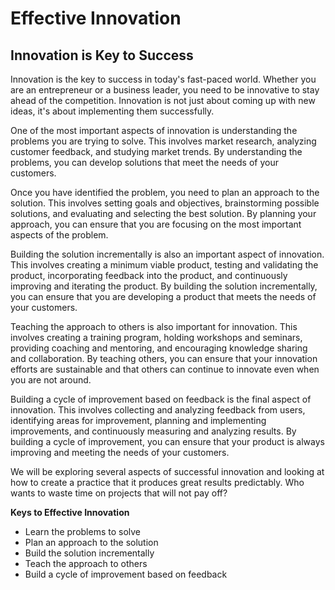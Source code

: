 # Effective Innovation


## Innovation is Key to Success

Innovation is the key to success in today's fast-paced world. Whether you are an entrepreneur or a
business leader, you need to be innovative to stay ahead of the competition. Innovation is not just
about coming up with new ideas, it's about implementing them successfully.

One of the most important aspects of innovation is understanding the problems you are trying to
solve. This involves market research, analyzing customer feedback, and studying market trends. By
understanding the problems, you can develop solutions that meet the needs of your customers.

Once you have identified the problem, you need to plan an approach to the solution. This involves
setting goals and objectives, brainstorming possible solutions, and evaluating and selecting the
best solution. By planning your approach, you can ensure that you are focusing on the most
important aspects of the problem.

Building the solution incrementally is also an important aspect of innovation. This involves
creating a minimum viable product, testing and validating the product, incorporating feedback into
the product, and continuously improving and iterating the product. By building the solution
incrementally, you can ensure that you are developing a product that meets the needs of your
customers.

Teaching the approach to others is also important for innovation. This involves creating a training
program, holding workshops and seminars, providing coaching and mentoring, and encouraging
knowledge sharing and collaboration. By teaching others, you can ensure that your innovation
efforts are sustainable and that others can continue to innovate even when you are not around.

Building a cycle of improvement based on feedback is the final aspect of innovation. This involves
collecting and analyzing feedback from users, identifying areas for improvement, planning and
implementing improvements, and continuously measuring and analyzing results. By building a cycle of
improvement, you can ensure that your product is always improving and meeting the needs of your
customers.

We will be exploring several aspects of successful innovation and looking at how to create a practice
that it produces great results predictably.  Who wants to waste time on projects
that will not pay off?

**Keys to Effective Innovation**

* Learn the problems to solve
* Plan an approach to the solution
* Build the solution incrementally
* Teach the approach to others
* Build a cycle of improvement based on feedback


